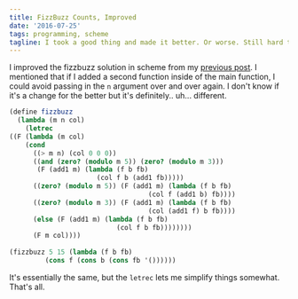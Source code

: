 ```yaml
---
title: FizzBuzz Counts, Improved
date: '2016-07-25'
tags: programming, scheme
tagline: I took a good thing and made it better. Or worse. Still hard to tell.
---
```


I improved the fizzbuzz solution in scheme from my <a href="/2016/07/17/fizzbuzz-counts.html">previous post</a>. I mentioned
that if I added a second function inside of the main function, I could avoid
passing in the `n` argument over and over again. I don't know if it's a change
for the better but it's definitely.. uh...  different.

~~~scheme
(define fizzbuzz
  (lambda (m n col)
    (letrec
((F (lambda (m col)
    (cond
      ((> m n) (col 0 0 0))
      ((and (zero? (modulo m 5)) (zero? (modulo m 3)))
       (F (add1 m) (lambda (f b fb)
                      (col f b (add1 fb)))))
      ((zero? (modulo m 5)) (F (add1 m) (lambda (f b fb)
                                   (col f (add1 b) fb))))
      ((zero? (modulo m 3)) (F (add1 m) (lambda (f b fb)
                                   (col (add1 f) b fb))))
      (else (F (add1 m) (lambda (f b fb)
                           (col f b fb))))))))
      (F m col))))
                      
(fizzbuzz 5 15 (lambda (f b fb)
         (cons f (cons b (cons fb '())))))
~~~

It's essentially the same, but the `letrec` lets me simplify things somewhat. That's all.
